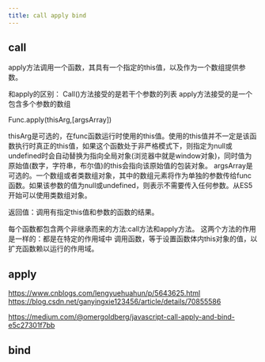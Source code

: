 ```yaml
---
title: call apply bind
---
```

## call
apply方法调用一个函数，其具有一个指定的this值，以及作为一个数组提供参数。

和apply的区别：
	Call()方法接受的是若干个参数的列表
	apply方法接受的是一个包含多个参数的数组
	
	
Func.apply(thisArg,[argsArray])

thisArg是可选的，在func函数运行时使用的this值。使用的this值并不一定是该函数执行时真正的this值，如果这个函数处于非严格模式下，则指定为null或undefined时会自动替换为指向全局对象(浏览器中就是window对象)，同时值为原始值(数字，字符串，布尔值)的this会指向该原始值的包装对象。
argsArray是可选的。一个数组或者类数组对象，其中的数组元素将作为单独的参数传给func函数。如果该参数的值为null或undefined，则表示不需要传入任何参数。从ES5开始可以使用类数组对象。


返回值：调用有指定this值和参数的函数的结果。

每个函数都包含两个非继承而来的方法:call方法和apply方法。
这两个方法的作用是一样的：都是在特定的作用域中 调用函数，等于设置函数体内this对象的值，以扩充函数赖以运行的作用域。

## apply
https://www.cnblogs.com/lengyuehuahun/p/5643625.html
https://blog.csdn.net/ganyingxie123456/article/details/70855586

https://medium.com/@omergoldberg/javascript-call-apply-and-bind-e5c27301f7bb

## bind